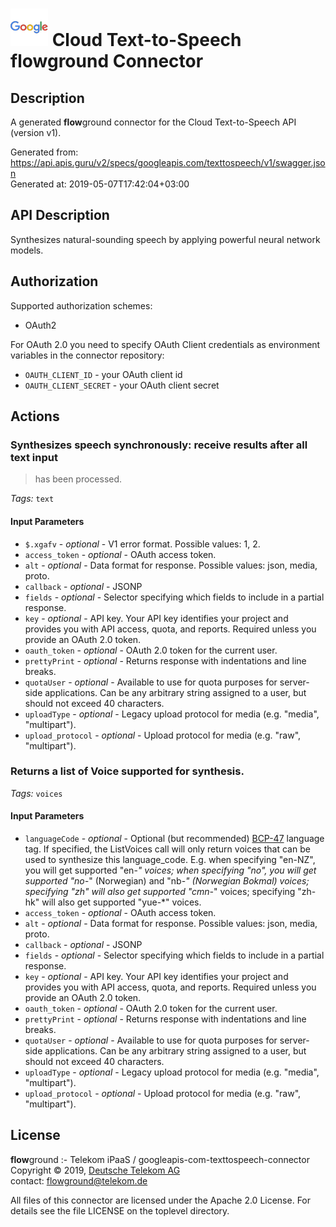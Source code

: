 # ![LOGO](logo.png) Cloud Text-to-Speech **flow**ground Connector

## Description

A generated **flow**ground connector for the Cloud Text-to-Speech API (version v1).

Generated from: https://api.apis.guru/v2/specs/googleapis.com/texttospeech/v1/swagger.json<br/>
Generated at: 2019-05-07T17:42:04+03:00

## API Description

Synthesizes natural-sounding speech by applying powerful neural network models.

## Authorization

Supported authorization schemes:
- OAuth2

For OAuth 2.0 you need to specify OAuth Client credentials as environment variables in the connector repository:
* `OAUTH_CLIENT_ID` - your OAuth client id
* `OAUTH_CLIENT_SECRET` - your OAuth client secret

## Actions

### Synthesizes speech synchronously: receive results after all text input<br/>
> has been processed.

*Tags:* `text`

#### Input Parameters
* `$.xgafv` - _optional_ - V1 error format.
    Possible values: 1, 2.
* `access_token` - _optional_ - OAuth access token.
* `alt` - _optional_ - Data format for response.
    Possible values: json, media, proto.
* `callback` - _optional_ - JSONP
* `fields` - _optional_ - Selector specifying which fields to include in a partial response.
* `key` - _optional_ - API key. Your API key identifies your project and provides you with API access, quota, and reports. Required unless you provide an OAuth 2.0 token.
* `oauth_token` - _optional_ - OAuth 2.0 token for the current user.
* `prettyPrint` - _optional_ - Returns response with indentations and line breaks.
* `quotaUser` - _optional_ - Available to use for quota purposes for server-side applications. Can be any arbitrary string assigned to a user, but should not exceed 40 characters.
* `uploadType` - _optional_ - Legacy upload protocol for media (e.g. "media", "multipart").
* `upload_protocol` - _optional_ - Upload protocol for media (e.g. "raw", "multipart").

### Returns a list of Voice supported for synthesis.

*Tags:* `voices`

#### Input Parameters
* `languageCode` - _optional_ - Optional (but recommended)
[BCP-47](https://www.rfc-editor.org/rfc/bcp/bcp47.txt) language tag. If
specified, the ListVoices call will only return voices that can be used to
synthesize this language_code. E.g. when specifying "en-NZ", you will get
supported "en-*" voices; when specifying "no", you will get supported
"no-*" (Norwegian) and "nb-*" (Norwegian Bokmal) voices; specifying "zh"
will also get supported "cmn-*" voices; specifying "zh-hk" will also get
supported "yue-*" voices.
* `access_token` - _optional_ - OAuth access token.
* `alt` - _optional_ - Data format for response.
    Possible values: json, media, proto.
* `callback` - _optional_ - JSONP
* `fields` - _optional_ - Selector specifying which fields to include in a partial response.
* `key` - _optional_ - API key. Your API key identifies your project and provides you with API access, quota, and reports. Required unless you provide an OAuth 2.0 token.
* `oauth_token` - _optional_ - OAuth 2.0 token for the current user.
* `prettyPrint` - _optional_ - Returns response with indentations and line breaks.
* `quotaUser` - _optional_ - Available to use for quota purposes for server-side applications. Can be any arbitrary string assigned to a user, but should not exceed 40 characters.
* `uploadType` - _optional_ - Legacy upload protocol for media (e.g. "media", "multipart").
* `upload_protocol` - _optional_ - Upload protocol for media (e.g. "raw", "multipart").

## License

**flow**ground :- Telekom iPaaS / googleapis-com-texttospeech-connector<br/>
Copyright © 2019, [Deutsche Telekom AG](https://www.telekom.de)<br/>
contact: flowground@telekom.de

All files of this connector are licensed under the Apache 2.0 License. For details
see the file LICENSE on the toplevel directory.
